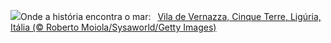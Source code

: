 ![](https://www.bing.com/th?id=OHR.VernazzaItaly_PT-BR0108995686_UHD.jpg&w=1000)Onde a história encontra o mar:&nbsp;&ensp;[Vila de Vernazza, Cinque Terre, Ligúria, Itália (© Roberto Moiola/Sysaworld/Getty Images)](https://www.bing.com/th?id=OHR.VernazzaItaly_PT-BR0108995686_UHD.jpg)
<br><br/>
